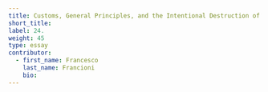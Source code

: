 ```yaml
---
title: Customs, General Principles, and the Intentional Destruction of Cultural Property
short_title: 
label: 24.
weight: 45
type: essay
contributor:
  - first_name: Francesco
    last_name: Francioni
    bio:
---
```

